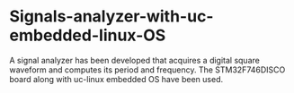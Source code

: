 # Signals-analyzer-with-uc-embedded-linux-OS
A signal analyzer has been developed that acquires a digital square waveform and computes its period and frequency.
The STM32F746DISCO board along with uc-linux embedded OS have been used.
